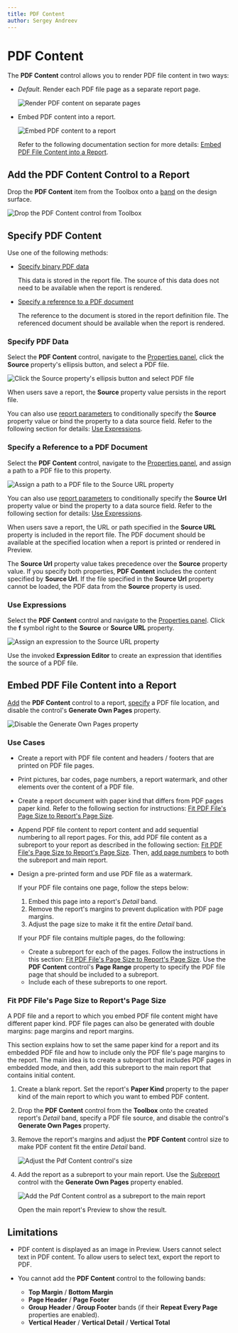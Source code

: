 ```yaml
---
title: PDF Content
author: Sergey Andreev
---
```


# PDF Content

The **PDF Content** control allows you to render PDF file content in two ways:

* *Default*. Render each PDF file page as a separate report page.
    
    ![Render PDF content on separate pages](../../../../images/eurd-web-pdf-content-diagram.png)

* Embed PDF content into a report.

    ![Embed PDF content to a report](../../../../images/xrpdfcontent-generate-own-pages-on.png)

    Refer to the following documentation section for more details: [Embed PDF File Content into a Report](#embed-pdf-file-content-into-a-report).

## Add the PDF Content Control to a Report

Drop the **PDF Content** item from the Toolbox onto a [band](../../introduction-to-banded-reports.md) on the design surface.

![Drop the PDF Content control from Toolbox](../../../../images/xrpdfcontent-drop-from-toolbox.png)

## Specify PDF Content

Use one of the following methods:

* [Specify binary PDF data](#specify-pdf-data)

    This data is stored in the report file. The source of this data does not need to be available when the report is rendered.

* [Specify a reference to a PDF document](#specify-a-reference-to-a-pdf-document)

    The reference to the document is stored in the report definition file. The referenced document should be available when the report is rendered.

### Specify PDF Data

Select the **PDF Content** control, navigate to the [Properties panel](../../report-designer-tools/ui-panels/properties-panel.md), click the **Source** property's ellipsis button, and select a PDF file.

![Click the Source property's ellipsis button and select PDF file](../../../../images/xrpdfcontent-source-ellipsis.png)

When users save a report, the **Source** property value persists in the report file.

You can also use [report parameters](../../use-report-parameters.md) to conditionally specify the **Source** property value or bind the property to a data source field. Refer to the following section for details: [Use Expressions](#use-expressions).

### Specify a Reference to a PDF Document

Select the **PDF Content** control, navigate to the [Properties panel](../../report-designer-tools/ui-panels/properties-panel.md), and assign a path to a PDF file to this property.

![Assign a path to a PDF file to the Source URL property](../../../../images/xrpdfcontent-sourceurl-ellipsis.png)

You can also use [report parameters](../../use-report-parameters.md) to conditionally specify the **Source Url** property value or bind the property to a data source field. Refer to the following section for details: [Use Expressions](#use-expressions).

When users save a report, the URL or path specified in the **Source URL** property is included in the report file. The PDF document should be available at the specified location when a report is printed or rendered in Preview.

The **Source Url** property value takes precedence over the **Source** property value. If you specify both properties, **PDF Content** includes the content specified by **Source Url**. If the file specified in the **Source Url** property cannot be loaded, the PDF data from the **Source** property is used.

### Use Expressions

Select the **PDF Content** control and navigate to the [Properties panel](../../report-designer-tools/ui-panels/properties-panel.md). Click the **f** symbol right to the **Source** or **Source URL** property.

![Assign an expression to the Source URL property](../../../../images/xrpdfcontent-sourceurl-expression.png)

Use the invoked **Expression Editor** to create an expression that identifies the source of a PDF file.

## Embed PDF File Content into a Report

[Add](#add-the-pdf-content-control-to-a-report) the **PDF Content** control to a report, [specify](#specify-pdf-content) a PDF file location, and disable the control's **Generate Own Pages** property.

![Disable the Generate Own Pages property](../../../../images/disable-generate-own-pages-property.png)

### Use Cases

* Create a report with PDF file content and headers / footers that are printed on PDF file pages.

* Print pictures, bar codes, page numbers, a report watermark, and other elements over the content of a PDF file.

* Create a report document with paper kind that differs from PDF pages paper kind. Refer to the following section for instructions: [Fit PDF File's Page Size to Report's Page Size](#fit-pdf-files-page-size-to-reports-page-size).

* Append PDF file content to report content and add sequential numbering to all report pages. For this, add PDF file content as a subreport to your report as described in the following section: [Fit PDF File's Page Size to Report's Page Size](#fit-pdf-files-page-size-to-reports-page-size). Then, [add page numbers](../../add-navigation/add-page-numbers.md) to both the subreport and main report. 

* Design a pre-printed form and use PDF file as a watermark.

    If your PDF file contains one page, follow the steps below:
    
    1. Embed this page into a report's *Detail* band.
    2. Remove the report's margins to prevent duplication with PDF page margins.
    3. Adjust the page size to make it fit the entire *Detail* band.

    If your PDF file contains multiple pages, do the following:
    * Create a subreport for each of the pages. Follow the instructions in this section: [Fit PDF File's Page Size to Report's Page Size](#fit-pdf-files-page-size-to-reports-page-size). Use the **PDF Content** control's **Page Range** property to specify the PDF file page that should be included to a subreport.
    * Include each of these subreports to one report.

### Fit PDF File's Page Size to Report's Page Size

A PDF file and a report to which you embed PDF file content might have different paper kind. PDF file pages can also be generated with double margins: page margins and report margins. 

This section explains how to set the same paper kind for a report and its embedded PDF file and how to include only the PDF file's page margins to the report. The main idea is to create a subreport that includes PDF pages in embedded mode, and then, add this subreport to the main report that contains initial content.

1. Create a blank report. Set the report's **Paper Kind** property to the paper kind of the main report to which you want to embed PDF content.

2. Drop the **PDF Content** control from the **Toolbox** onto the created report's _Detail_ band, specify a PDF file source, and disable the control's **Generate Own Pages** property.

3. Remove the report's margins and adjust the **PDF Content** control size to make PDF content fit the entire *Detail* band.

    ![Adjust the Pdf Content control's size](../../../../images/xrpdfcontent-adjust-size.png)

4. Add the report as a subreport to your main report. Use the [Subreport](subreport.md) control with the **Generate Own Pages** property enabled.

    ![Add the Pdf Content control as a subreport to the main report](../../../../images/xrpdfcontent-add-as-subreport.png)

    Open the main report's Preview to show the result.

## Limitations

* PDF content is displayed as an image in Preview. Users cannot select text in PDF content. To allow users to select text, export the report to PDF.

* You cannot add the **PDF Content** control to the following bands:
    * **Top Margin** / **Bottom Margin**
    * **Page Header** / **Page Footer**
    * **Group Header** / **Group Footer** bands (if their **Repeat Every Page** properties are enabled).
    * **Vertical Header** / **Vertical Detail** / **Vertical Total**